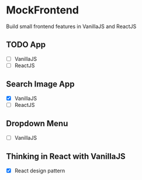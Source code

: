 # MockFrontend
Build small frontend features in VanillaJS and ReactJS
## TODO App
* [ ] VanillaJS
* [ ] ReactJS
## Search Image App
* [x] VanillaJS
* [ ] ReactJS
## Dropdown Menu
* [ ] VanillaJS
## Thinking in React with VanillaJS
* [x] React design pattern
